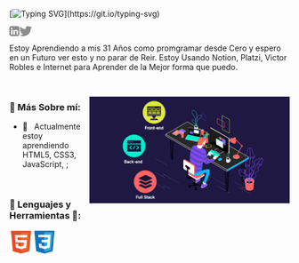[![Typing SVG](https://readme-typing-svg.herokuapp.com?size=25&duration=4200&color=146C64&background=FFFFFF00&multiline=true&width=300&height=100&lines=Hola+%F0%9F%91%8B%2C+Soy+Frank+Silva!)](https://git.io/typing-svg)

<a href='https://www.linkedin.com/in/frank-silva-a23139220/' target="_blank"><img align='left' alt="linkedin"
        src="https://raw.githubusercontent.com/7Silvah/7Silvah/0b0f838609269b80bbe18844ad61fa00c1b7d8e0/assets/linkedin.svg"
        height='18px' /></a>
<a href='https://twitter.com/jharahul98/' target="_blank"><img align='left' alt="twitter"
        src="https://raw.githubusercontent.com/7Silvah/7Silvah/0b0f838609269b80bbe18844ad61fa00c1b7d8e0/assets/twitter.svg"
        height='18px' /></a><br>

<p>Estoy Aprendiendo a mis 31 Años como promgramar desde Cero y espero en un Futuro ver esto y no parar de Reir. Estoy Usando Notion, Platzi, Victor Robles e Internet para Aprender de la Mejor forma que puedo. </p>
<br />

<img align="right" alt="GIF" src="https://raw.githubusercontent.com/7Silvah/7Silvah/main/assets/tech-stack-7Silvah.gif"
    width="360px" />

### 🧐 Más Sobre mí:

- 🌱 &nbsp; Actualmente estoy aprendiendo HTML5, CSS3, JavaScript, ;

<br>

### 🔨 Lenguajes y Herramientas 🔨:

<a href="https://html5.org/" target="_blank"> <img align="left"
        src="https://raw.githubusercontent.com/7Silvah/7Silvah/32715da6110fc4b6506448852001c10e442e36d2/assets/html5-original.svg"
        alt="Html5" height="42px" /> </a>
<a href="https://www.w3.org/Style/CSS/Overview.en.html" target="_blank"> <img align="left"
        src="https://raw.githubusercontent.com/7Silvah/7Silvah/32715da6110fc4b6506448852001c10e442e36d2/assets/css3-original.svg"
        alt="Css3" height="42px" /> </a>
<br>

<!-- ### 🛠️ My Projects

<a href="https://github.com/rahul-jha98/Artistify.ai" target="_blank"> <img alt="artistify"
        src="./projects/artistify.svg" height="68" align="left"> </a>
<a href="https://github.com/rahul-jha98/sheets-database" target="_blank"> <img alt="sheetsdatabase"
        src="./projects/sheetsdatabase.svg" height="68" align="left"> </a>
<a href="https://github.com/rahul-jha98/README_icons" target="_blank"> <img alt="readmeicons"
        src="./projects/readmeicons.svg" height="68" align="left"> </a>
<a href="https://github.com/rahul-jha98/PasswordKeeper" target="_blank"> <img alt="passwordkeeper"
        src="./projects/passwordkeeper.svg" height="68" align="left"> </a> -->

